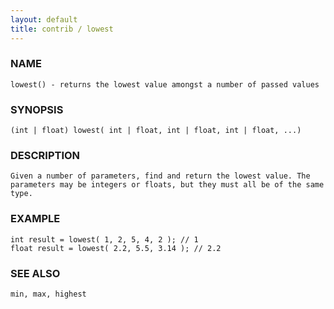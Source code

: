 ```yaml
---
layout: default
title: contrib / lowest
---
```


### NAME

    lowest() - returns the lowest value amongst a number of passed values

### SYNOPSIS

    (int | float) lowest( int | float, int | float, int | float, ...)

### DESCRIPTION

    Given a number of parameters, find and return the lowest value. The parameters may be integers or floats, but they must all be of the same type.

### EXAMPLE

    int result = lowest( 1, 2, 5, 4, 2 ); // 1
    float result = lowest( 2.2, 5.5, 3.14 ); // 2.2

### SEE ALSO

    min, max, highest
